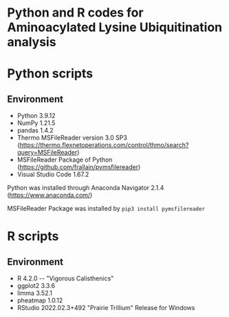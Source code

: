 # Python and R codes for Aminoacylated Lysine Ubiquitination analysis

# Python scripts
## Environment
* Python 3.9.12
* NumPy 1.21.5
* pandas 1.4.2
* Thermo MSFileReader version 3.0 SP3 (https://thermo.flexnetoperations.com/control/thmo/search?query=MSFileReader)
* MSFileReader Package of Python (https://github.com/frallain/pymsfilereader)
* Visual Studio Code 1.67.2

Python was installed through Anaconda Navigator 2.1.4 (https://www.anaconda.com/)

MSFileReader Package was installed by `pip3 install pymsfilereader`

# R scripts
## Environment
* R 4.2.0 -- "Vigorous Calisthenics"
* ggplot2 3.3.6
* limma 3.52.1
* pheatmap 1.0.12
* RStudio 2022.02.3+492 "Prairie Trillium" Release for Windows

